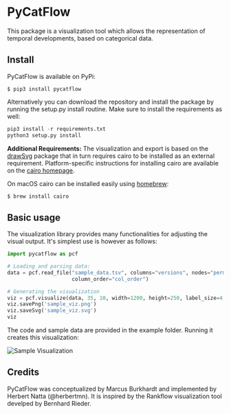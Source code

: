 # PyCatFlow

This package is a visualization tool which allows the representation of temporal developments, based on categorical data.

## Install 

PyCatFlow is available on PyPi:

```Shell
$ pip3 install pycatflow
```
Alternatively you can download the repository and install the package by running 
the setup.py install routine. Make sure to install the requirements as well:

```python
pip3 install -r requirements.txt
python3 setup.py install
```

**Additional Requirements:** 
The visualization and export is based on the [drawSvg](https://pypi.org/project/drawSvg/) package that 
in turn requires cairo to be installed as an external requirement. Platform-specific instructions for installing cairo are available on the 
[cairo homepage](https://www.cairographics.org/download/).

On macOS cairo can be installed easily using [homebrew](https://brew.sh/):

```Bash
$ brew install cairo
```

## Basic usage

The visualization library provides many functionalities for adjusting the visual output. It's simplest use is however as follows:

```Python
import pycatflow as pcf

# Loading and parsing data:
data = pcf.read_file("sample_data.tsv", columns="versions", nodes="permissions", categories="app_review",
                     column_order="col_order")

# Generating the visualization
viz = pcf.visualize(data, 35, 10, width=1200, height=250, label_size=4, label_shortening="resize")
viz.savePng('sample_viz.png')
viz.saveSvg('sample_viz.svg')
viz
```

The code and sample data are provided in the example folder. Running it creates this visualization:

![Sample Visualization](example/sample_viz.svg)


## Credits

PyCatFlow was conceptualized by Marcus Burkhardt and implemented by Herbert Natta (@herbertmn). It is inspired by the Rankflow visualization tool develped by Bernhard Rieder.

